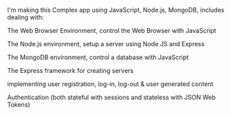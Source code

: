 
I'm making this Complex app using JavaScript, Node.js, MongoDB, includes dealing with:

The Web Browser Environment, control the Web Browser with JavaScript

The Node.js environment, setup a server using Node JS and Express

The MongoDB environment, control a database with JavaScript

The Express framework for creating servers

implementing user registration, log-in, log-out & user generated content

Authentication (both stateful with sessions and stateless with JSON Web Tokens)


